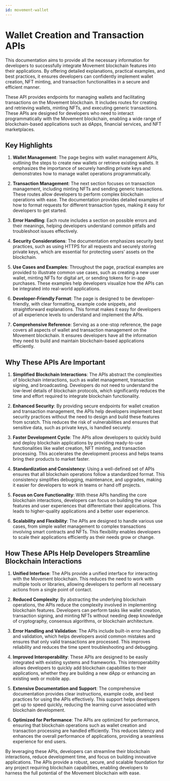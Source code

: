 ```yaml
---
id: movement-wallet
---
```

# Wallet Creation and Transaction APIs

This documentation aims to provide all the necessary information for developers to successfully integrate Movement blockchain features into their applications. By offering detailed explanations, practical examples, and best practices, it ensures developers can confidently implement wallet creation, NFT minting, and transaction functionalities in a secure and efficient manner.

These API provides endpoints for managing wallets and facilitating transactions on the Movement blockchain. It includes routes for creating and retrieving wallets, minting NFTs, and executing generic transactions. These APIs are designed for developers who need to interact programmatically with the Movement blockchain, enabling a wide range of blockchain-based applications such as dApps, financial services, and NFT marketplaces.

## Key Highlights

1. **Wallet Management**: The page begins with wallet management APIs, outlining the steps to create new wallets or retrieve existing wallets. It emphasizes the importance of securely handling private keys and demonstrates how to manage wallet operations programmatically.

2. **Transaction Management**: The next section focuses on transaction management, including minting NFTs and sending generic transactions. These routes allow developers to perform complex blockchain operations with ease. The documentation provides detailed examples of how to format requests for different transaction types, making it easy for developers to get started.

3. **Error Handling**: Each route includes a section on possible errors and their meanings, helping developers understand common pitfalls and troubleshoot issues effectively.

4. **Security Considerations**: The documentation emphasizes security best practices, such as using HTTPS for all requests and securely storing private keys, which are essential for protecting users’ assets on the blockchain.

5. **Use Cases and Examples**: Throughout the page, practical examples are provided to illustrate common use cases, such as creating a new user wallet, minting NFTs for digital art, or sending tokens for in-app purchases. These examples help developers visualize how the APIs can be integrated into real-world applications.

6. **Developer-Friendly Format**: The page is designed to be developer-friendly, with clear formatting, example code snippets, and straightforward explanations. This format makes it easy for developers of all experience levels to understand and implement the APIs.

7. **Comprehensive Reference**: Serving as a one-stop reference, the page covers all aspects of wallet and transaction management on the Movement blockchain. It ensures developers have all the information they need to build and maintain blockchain-based applications efficiently.

## Why These APIs Are Important

1. **Simplified Blockchain Interactions**: The APIs abstract the complexities of blockchain interactions, such as wallet management, transaction signing, and broadcasting. Developers do not need to understand the low-level details of blockchain protocols, which significantly reduces the time and effort required to integrate blockchain functionality.

2. **Enhanced Security**: By providing secure endpoints for wallet creation and transaction management, the APIs help developers implement best security practices without the need to design and build these features from scratch. This reduces the risk of vulnerabilities and ensures that sensitive data, such as private keys, is handled securely.

3. **Faster Development Cycle**: The APIs allow developers to quickly build and deploy blockchain applications by providing ready-to-use functionalities like wallet creation, NFT minting, and transaction processing. This accelerates the development process and helps teams bring their products to market faster.

4. **Standardization and Consistency**: Using a well-defined set of APIs ensures that all blockchain operations follow a standardized format. This consistency simplifies debugging, maintenance, and upgrades, making it easier for developers to work in teams or hand off projects.

5. **Focus on Core Functionality**: With these APIs handling the core blockchain interactions, developers can focus on building the unique features and user experiences that differentiate their applications. This leads to higher-quality applications and a better user experience.

6. **Scalability and Flexibility**: The APIs are designed to handle various use cases, from simple wallet management to complex transactions involving smart contracts and NFTs. This flexibility enables developers to scale their applications efficiently as their needs grow or change.

## How These APIs Help Developers Streamline Blockchain Interactions

1. **Unified Interface**: The APIs provide a unified interface for interacting with the Movement blockchain. This reduces the need to work with multiple tools or libraries, allowing developers to perform all necessary actions from a single point of contact.

2. **Reduced Complexity**: By abstracting the underlying blockchain operations, the APIs reduce the complexity involved in implementing blockchain features. Developers can perform tasks like wallet creation, transaction signing, and minting NFTs without needing deep knowledge of cryptography, consensus algorithms, or blockchain architecture.

3. **Error Handling and Validation**: The APIs include built-in error handling and validation, which helps developers avoid common mistakes and ensures that only valid transactions are processed. This improves reliability and reduces the time spent troubleshooting and debugging.

4. **Improved Interoperability**: These APIs are designed to be easily integrated with existing systems and frameworks. This interoperability allows developers to quickly add blockchain capabilities to their applications, whether they are building a new dApp or enhancing an existing web or mobile app.

5. **Extensive Documentation and Support**: The comprehensive documentation provides clear instructions, example code, and best practices for using the APIs effectively. This support helps developers get up to speed quickly, reducing the learning curve associated with blockchain development.

6. **Optimized for Performance**: The APIs are optimized for performance, ensuring that blockchain operations such as wallet creation and transaction processing are handled efficiently. This reduces latency and enhances the overall performance of applications, providing a seamless experience for end users.

By leveraging these APIs, developers can streamline their blockchain interactions, reduce development time, and focus on building innovative applications. The APIs provide a robust, secure, and scalable foundation for any project requiring blockchain capabilities, enabling developers to harness the full potential of the Movement blockchain with ease.